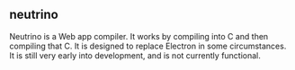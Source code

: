 
## neutrino

Neutrino is a Web app compiler. It works by compiling into C and then compiling that C. It is designed to replace Electron in some circumstances. It is still very early into development, and is not currently functional.
